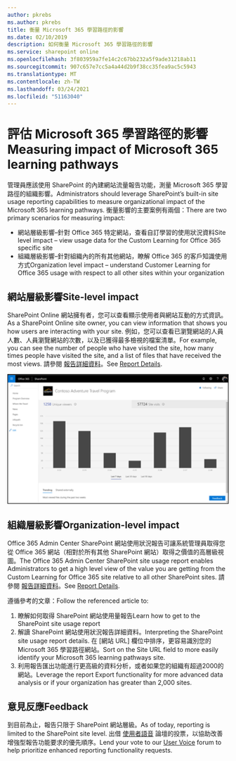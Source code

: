 ```yaml
---
author: pkrebs
ms.author: pkrebs
title: 衡量 Microsoft 365 學習路徑的影響
ms.date: 02/10/2019
description: 如何衡量 Microsoft 365 學習路徑的影響
ms.service: sharepoint online
ms.openlocfilehash: 3f803959a7fe14c2c67bb232a5f9ade31218ab11
ms.sourcegitcommit: 907c657e7cc5a4a44d2b9f38cc35fea9ac5c5943
ms.translationtype: MT
ms.contentlocale: zh-TW
ms.lasthandoff: 03/24/2021
ms.locfileid: "51163040"
---
```

# <a name="measuring-impact-of-microsoft-365-learning-pathways"></a><span data-ttu-id="a3fce-103">評估 Microsoft 365 學習路徑的影響</span><span class="sxs-lookup"><span data-stu-id="a3fce-103">Measuring impact of Microsoft 365 learning pathways</span></span>

<span data-ttu-id="a3fce-104">管理員應該使用 SharePoint 的內建網站流量報告功能，測量 Microsoft 365 學習路徑的組織影響。</span><span class="sxs-lookup"><span data-stu-id="a3fce-104">Administrators should leverage SharePoint’s built-in site usage reporting capabilities to measure organizational impact of the Microsoft 365 learning pathways.</span></span> <span data-ttu-id="a3fce-105">衡量影響的主要案例有兩個：</span><span class="sxs-lookup"><span data-stu-id="a3fce-105">There are two primary scenarios for measuring impact:</span></span> 
- <span data-ttu-id="a3fce-106">網站層級影響–針對 Office 365 特定網站，查看自訂學習的使用狀況資料</span><span class="sxs-lookup"><span data-stu-id="a3fce-106">Site level impact – view usage data for the Custom Learning for Office 365 specific site</span></span> 
- <span data-ttu-id="a3fce-107">組織層級影響–針對組織內的所有其他網站，瞭解 Office 365 的客戶知識使用方式</span><span class="sxs-lookup"><span data-stu-id="a3fce-107">Organization level impact – understand Customer Learning for Office 365 usage with respect to all other sites within your organization</span></span>

## <a name="site-level-impact"></a><span data-ttu-id="a3fce-108">網站層級影響</span><span class="sxs-lookup"><span data-stu-id="a3fce-108">Site-level impact</span></span>

<span data-ttu-id="a3fce-109">SharePoint Online 網站擁有者，您可以查看顯示使用者與網站互動的方式資訊。</span><span class="sxs-lookup"><span data-stu-id="a3fce-109">As a SharePoint Online site owner, you can view information that shows you how users are interacting with your site.</span></span> <span data-ttu-id="a3fce-110">例如，您可以查看已瀏覽網站的人員人數、人員瀏覽網站的次數，以及已獲得最多檢視的檔案清單。</span><span class="sxs-lookup"><span data-stu-id="a3fce-110">For example, you can see the number of people who have visited the site, how many times people have visited the site, and a list of files that have received the most views.</span></span> <span data-ttu-id="a3fce-111">請參閱 [報告詳細資料](https://support.office.com/article/view-usage-data-for-your-sharepoint-site-2fa8ddc2-c4b3-4268-8d26-a772dc55779e)。</span><span class="sxs-lookup"><span data-stu-id="a3fce-111">See [Report Details](https://support.office.com/article/view-usage-data-for-your-sharepoint-site-2fa8ddc2-c4b3-4268-8d26-a772dc55779e).</span></span> 

![cg-measureimpactreport.png](media/cg-measureimpactreport.png)

## <a name="organization-level-impact"></a><span data-ttu-id="a3fce-113">組織層級影響</span><span class="sxs-lookup"><span data-stu-id="a3fce-113">Organization-level impact</span></span>
<span data-ttu-id="a3fce-114">Office 365 Admin Center SharePoint 網站使用狀況報告可讓系統管理員取得您從 Office 365 網站（相對於所有其他 SharePoint 網站）取得之價值的高層級視圖。</span><span class="sxs-lookup"><span data-stu-id="a3fce-114">The Office 365 Admin Center SharePoint site usage report enables Administrators to get a high level view of the value you are getting from the Custom Learning for Office 365 site relative to all other SharePoint sites.</span></span> <span data-ttu-id="a3fce-115">請參閱 [報告詳細資料](/office365/admin/activity-reports/sharepoint-site-usage?view=o365-worldwide)。</span><span class="sxs-lookup"><span data-stu-id="a3fce-115">See [Report Details](/office365/admin/activity-reports/sharepoint-site-usage?view=o365-worldwide).</span></span>
 
<span data-ttu-id="a3fce-116">遵循參考的文章：</span><span class="sxs-lookup"><span data-stu-id="a3fce-116">Follow the referenced article to:</span></span> 
1. <span data-ttu-id="a3fce-117">瞭解如何取得 SharePoint 網站使用量報告</span><span class="sxs-lookup"><span data-stu-id="a3fce-117">Learn how to get to the SharePoint site usage report</span></span> 
2. <span data-ttu-id="a3fce-118">解讀 SharePoint 網站使用狀況報告詳細資料。</span><span class="sxs-lookup"><span data-stu-id="a3fce-118">Interpreting the SharePoint site usage report details.</span></span> <span data-ttu-id="a3fce-119">在 [網站 URL] 欄位中排序，更容易識別您的 Microsoft 365 學習路徑網站。</span><span class="sxs-lookup"><span data-stu-id="a3fce-119">Sort on the Site URL field to more easily identify your Microsoft 365 learning pathways site.</span></span> 
3. <span data-ttu-id="a3fce-120">利用報告匯出功能進行更高級的資料分析，或者如果您的組織有超過2000的網站。</span><span class="sxs-lookup"><span data-stu-id="a3fce-120">Leverage the report Export functionality for more advanced data analysis or if your organization has greater than 2,000 sites.</span></span> 

## <a name="feedback"></a><span data-ttu-id="a3fce-121">意見反應</span><span class="sxs-lookup"><span data-stu-id="a3fce-121">Feedback</span></span>

<span data-ttu-id="a3fce-122">到目前為止，報告只限于 SharePoint 網站層級。</span><span class="sxs-lookup"><span data-stu-id="a3fce-122">As of today, reporting is limited to the SharePoint site level.</span></span> <span data-ttu-id="a3fce-123">出借 [使用者語音](https://go.microsoft.com/fwlink/?linkid=2109552) 論壇的投票，以協助改善增強型報告功能要求的優先順序。</span><span class="sxs-lookup"><span data-stu-id="a3fce-123">Lend your vote to our [User Voice](https://go.microsoft.com/fwlink/?linkid=2109552) forum to help prioritize enhanced reporting functionality requests.</span></span>